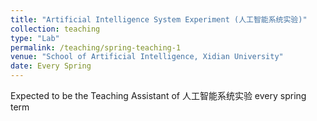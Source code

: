 ```yaml
---
title: "Artificial Intelligence System Experiment (人工智能系统实验)"
collection: teaching
type: "Lab"
permalink: /teaching/spring-teaching-1
venue: "School of Artificial Intelligence, Xidian University"
date: Every Spring
---
```


Expected to be the Teaching Assistant of 人工智能系统实验 every spring term
